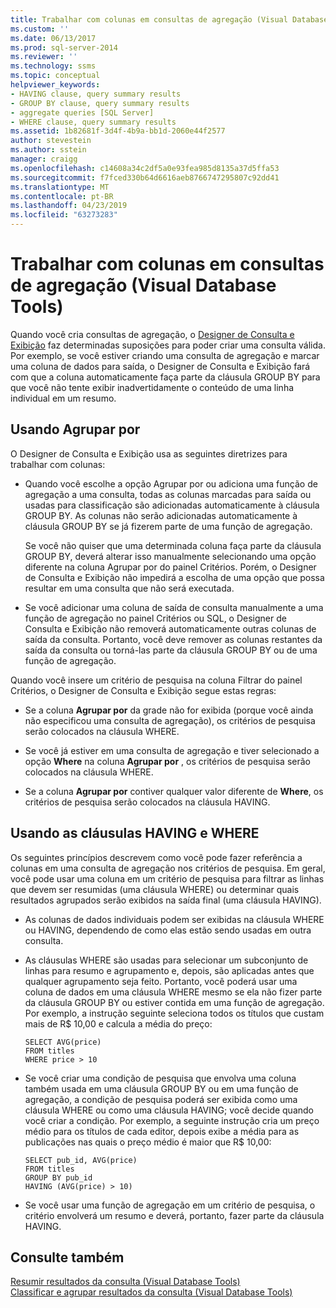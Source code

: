 ```yaml
---
title: Trabalhar com colunas em consultas de agregação (Visual Database Tools) | Microsoft Docs
ms.custom: ''
ms.date: 06/13/2017
ms.prod: sql-server-2014
ms.reviewer: ''
ms.technology: ssms
ms.topic: conceptual
helpviewer_keywords:
- HAVING clause, query summary results
- GROUP BY clause, query summary results
- aggregate queries [SQL Server]
- WHERE clause, query summary results
ms.assetid: 1b82681f-3d4f-4b9a-bb1d-2060e44f2577
author: stevestein
ms.author: sstein
manager: craigg
ms.openlocfilehash: c14608a34c2df5a0e93fea985d8135a37d5ffa53
ms.sourcegitcommit: f7fced330b64d6616aeb8766747295807c92dd41
ms.translationtype: MT
ms.contentlocale: pt-BR
ms.lasthandoff: 04/23/2019
ms.locfileid: "63273283"
---
```

# <a name="work-with-columns-in-aggregate-queries-visual-database-tools"></a>Trabalhar com colunas em consultas de agregação (Visual Database Tools)
  Quando você cria consultas de agregação, o [Designer de Consulta e Exibição](visual-database-tools.md) faz determinadas suposições para poder criar uma consulta válida. Por exemplo, se você estiver criando uma consulta de agregação e marcar uma coluna de dados para saída, o Designer de Consulta e Exibição fará com que a coluna automaticamente faça parte da cláusula GROUP BY para que você não tente exibir inadvertidamente o conteúdo de uma linha individual em um resumo.  
  
## <a name="using-group-by"></a>Usando Agrupar por  
 O Designer de Consulta e Exibição usa as seguintes diretrizes para trabalhar com colunas:  
  
-   Quando você escolhe a opção Agrupar por ou adiciona uma função de agregação a uma consulta, todas as colunas marcadas para saída ou usadas para classificação são adicionadas automaticamente à cláusula GROUP BY. As colunas não serão adicionadas automaticamente à cláusula GROUP BY se já fizerem parte de uma função de agregação.  
  
     Se você não quiser que uma determinada coluna faça parte da cláusula GROUP BY, deverá alterar isso manualmente selecionando uma opção diferente na coluna Agrupar por do painel Critérios. Porém, o Designer de Consulta e Exibição não impedirá a escolha de uma opção que possa resultar em uma consulta que não será executada.  
  
-   Se você adicionar uma coluna de saída de consulta manualmente a uma função de agregação no painel Critérios ou SQL, o Designer de Consulta e Exibição não removerá automaticamente outras colunas de saída da consulta. Portanto, você deve remover as colunas restantes da saída da consulta ou torná-las parte da cláusula GROUP BY ou de uma função de agregação.  
  
 Quando você insere um critério de pesquisa na coluna Filtrar do painel Critérios, o Designer de Consulta e Exibição segue estas regras:  
  
-   Se a coluna **Agrupar por** da grade não for exibida (porque você ainda não especificou uma consulta de agregação), os critérios de pesquisa serão colocados na cláusula WHERE.  
  
-   Se você já estiver em uma consulta de agregação e tiver selecionado a opção **Where** na coluna **Agrupar por** , os critérios de pesquisa serão colocados na cláusula WHERE.  
  
-   Se a coluna **Agrupar por** contiver qualquer valor diferente de **Where**, os critérios de pesquisa serão colocados na cláusula HAVING.  
  
## <a name="using-the-having-and-where-clauses"></a>Usando as cláusulas HAVING e WHERE  
 Os seguintes princípios descrevem como você pode fazer referência a colunas em uma consulta de agregação nos critérios de pesquisa. Em geral, você pode usar uma coluna em um critério de pesquisa para filtrar as linhas que devem ser resumidas (uma cláusula WHERE) ou determinar quais resultados agrupados serão exibidos na saída final (uma cláusula HAVING).  
  
-   As colunas de dados individuais podem ser exibidas na cláusula WHERE ou HAVING, dependendo de como elas estão sendo usadas em outra consulta.  
  
-   As cláusulas WHERE são usadas para selecionar um subconjunto de linhas para resumo e agrupamento e, depois, são aplicadas antes que qualquer agrupamento seja feito. Portanto, você poderá usar uma coluna de dados em uma cláusula WHERE mesmo se ela não fizer parte da cláusula GROUP BY ou estiver contida em uma função de agregação. Por exemplo, a instrução seguinte seleciona todos os títulos que custam mais de R$ 10,00 e calcula a média do preço:  
  
    ```  
    SELECT AVG(price)  
    FROM titles  
    WHERE price > 10  
    ```  
  
-   Se você criar uma condição de pesquisa que envolva uma coluna também usada em uma cláusula GROUP BY ou em uma função de agregação, a condição de pesquisa poderá ser exibida como uma cláusula WHERE ou como uma cláusula HAVING; você decide quando você criar a condição. Por exemplo, a seguinte instrução cria um preço médio para os títulos de cada editor, depois exibe a média para as publicações nas quais o preço médio é maior que R$ 10,00:  
  
    ```  
    SELECT pub_id, AVG(price)  
    FROM titles  
    GROUP BY pub_id  
    HAVING (AVG(price) > 10)  
    ```  
  
-   Se você usar uma função de agregação em um critério de pesquisa, o critério envolverá um resumo e deverá, portanto, fazer parte da cláusula HAVING.  
  
## <a name="see-also"></a>Consulte também  
 [Resumir resultados da consulta &#40;Visual Database Tools&#41;](summarize-query-results-visual-database-tools.md)   
 [Classificar e agrupar resultados da consulta &#40;Visual Database Tools&#41;](sort-and-group-query-results-visual-database-tools.md)  
  
  
